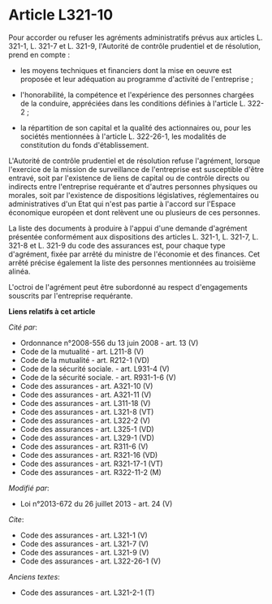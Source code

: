 # Article L321-10

Pour accorder ou refuser les agréments administratifs prévus aux articles L. 321-1, L. 321-7 et L. 321-9, l'Autorité de
contrôle prudentiel et de résolution, prend en compte :

- les moyens techniques et financiers dont la mise en oeuvre est proposée et leur adéquation au programme d'activité de
l'entreprise ;

- l'honorabilité, la compétence et l'expérience des personnes chargées de la conduire, appréciées dans les conditions
définies à l'article L. 322-2 ;

- la répartition de son capital et la qualité des actionnaires ou, pour les sociétés mentionnées à l'article L. 322-26-1, les
modalités de constitution du fonds d'établissement. 

L'Autorité de contrôle prudentiel et de résolution refuse l'agrément, lorsque l'exercice de la mission de surveillance de
l'entreprise est susceptible d'être entravé, soit par l'existence de liens de capital ou de contrôle directs ou indirects
entre l'entreprise requérante et d'autres personnes physiques ou morales, soit par l'existence de dispositions législatives,
réglementaires ou administratives d'un Etat qui n'est pas partie à l'accord sur l'Espace économique européen et dont relèvent
une ou plusieurs de ces personnes. 

La liste des documents à produire à l'appui d'une demande d'agrément présentée conformément aux dispositions des articles L.
321-1, L. 321-7, L. 321-8 et L. 321-9 du code des assurances est, pour chaque type d'agrément, fixée par arrêté du ministre
de l'économie et des finances. Cet arrêté précise également la liste des personnes mentionnées au troisième alinéa. 

L'octroi de l'agrément peut être subordonné au respect d'engagements souscrits par l'entreprise requérante.

**Liens relatifs à cet article**

_Cité par_:

  - Ordonnance n°2008-556 du 13 juin 2008 - art. 13 (V)
  - Code de la mutualité - art. L211-8 (V)
  - Code de la mutualité - art. R212-1 (VD)
  - Code de la sécurité sociale. - art. L931-4 (V)
  - Code de la sécurité sociale. - art. R931-1-6 (V)
  - Code des assurances - art. A321-10 (V)
  - Code des assurances - art. A321-11 (V)
  - Code des assurances - art. L311-18 (V)
  - Code des assurances - art. L321-8 (VT)
  - Code des assurances - art. L322-2 (V)
  - Code des assurances - art. L325-1 (VD)
  - Code des assurances - art. L329-1 (VD)
  - Code des assurances - art. R311-6 (V)
  - Code des assurances - art. R321-16 (VD)
  - Code des assurances - art. R321-17-1 (VT)
  - Code des assurances - art. R322-11-2 (M)

_Modifié par_:

  - Loi n°2013-672 du 26 juillet 2013 - art. 24 (V)

_Cite_:

  - Code des assurances - art. L321-1 (V)
  - Code des assurances - art. L321-7 (V)
  - Code des assurances - art. L321-9 (V)
  - Code des assurances - art. L322-26-1 (V)

_Anciens textes_:

  - Code des assurances - art. L321-2-1 (T)
